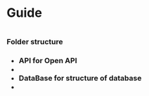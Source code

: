 <h1>Guide<h1>
<h3>Folder structure<h3>
<ul>
    <li>API for Open API<li>
    <li>DataBase for structure of database<li>
<ul>